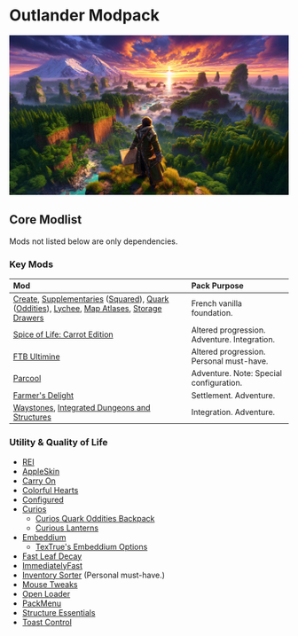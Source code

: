 # Outlander Modpack

![ChatGPT / DallE 3 image as temporary placeholder to establish mood](outlander.webp)

## Core Modlist

Mods not listed below are only dependencies.

### Key Mods

<!-- deno-fmt-ignore -->

| Mod | Pack Purpose |
| :-- | :----------- |
| [Create](https://curseforge.com/minecraft/mc-mods/create), [Supplementaries](https://curseforge.com/minecraft/mc-mods/supplementaries) ([Squared](https://curseforge.com/minecraft/mc-mods/supplementaries-squared)), [Quark](https://curseforge.com/minecraft/mc-mods/quark) ([Oddities](https://www.curseforge.com/minecraft/mc-mods/quark-oddities)), [Lychee](https://curseforge.com/minecraft/mc-mods/lychee), [Map Atlases](https://curseforge.com/minecraft/mc-mods/map-atlases-forge), [Storage Drawers](https://curseforge.com/minecraft/mc-mods/storage-drawers) | French vanilla foundation. |
| [Spice of Life: Carrot Edition](https://curseforge.com/minecraft/mc-mods/spice-of-life-carrot-edition) | Altered progression. Adventure. Integration. |
| [FTB Ultimine](https://curseforge.com/minecraft/mc-mods/ftb-ultimine-forge) | Altered progression. Personal must-have. |
| [Parcool](https://curseforge.com/minecraft/mc-mods/parcool) | Adventure. Note: Special configuration. |
| [Farmer's Delight](https://curseforge.com/minecraft/mc-mods/farmers-delight) | Settlement. Adventure. |
| [Waystones](https://curseforge.com/minecraft/mc-mods/waystones), [Integrated Dungeons and Structures](https://curseforge.com/minecraft/mc-mods/idas) | Integration. Adventure. |

### Utility & Quality of Life

- [REI](https://curseforge.com/minecraft/mc-mods/roughly-enough-items)
- [AppleSkin](https://curseforge.com/minecraft/mc-mods/apple-skin)
- [Carry On](https://curseforge.com/minecraft/mc-mods/carry-on)
- [Colorful Hearts](https://curseforge.com/minecraft/mc-mods/colorful-hearts)
- [Configured](https://curseforge.com/minecraft/mc-mods/configured)
- [Curios](https://curseforge.com/minecraft/mc-mods/curios)
  - [Curios Quark Oddities Backpack](https://curseforge.com/minecraft/mc-mods/curios-quark-oddities-backpack)
  - [Curious Lanterns](https://curseforge.com/minecraft/mc-mods/curious-lanterns)
- [Embeddium](https://curseforge.com/minecraft/mc-mods/embeddium)
  - [TexTrue's Embeddium Options](https://curseforge.com/minecraft/mc-mods/textrues-embeddium-options)
- [Fast Leaf Decay](https://curseforge.com/minecraft/mc-mods/fast-leaf-decay)
- [ImmediatelyFast](https://curseforge.com/minecraft/mc-mods/immediatelyfast)
- [Inventory Sorter](https://curseforge.com/minecraft/mc-mods/inventory-sorter)
  (Personal must-have.)
- [Mouse Tweaks](https://curseforge.com/minecraft/mc-mods/mouse-tweaks)
- [Open Loader](https://curseforge.com/minecraft/mc-mods/open-loader)
- [PackMenu](https://curseforge.com/minecraft/mc-mods/packmenu)
- [Structure Essentials](https://curseforge.com/minecraft/mc-mods/structure-essentials-forge-fabric)
- [Toast Control](https://curseforge.com/minecraft/mc-mods/toast-control)

